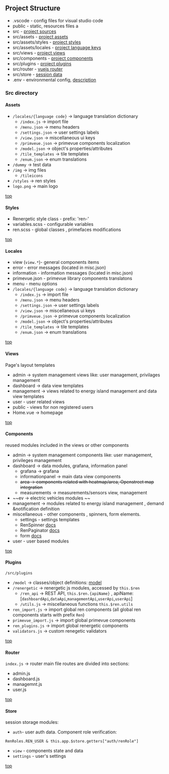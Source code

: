 ## Project Structure

* .vscode - config files for visual studio code 
* public - static, resources files a
* src - [project sources](#src-directory) 
* src/assets - [project assets](#assets) 
* src/assets/styles - [project styles](#styles) 
* src/assets/locales - [project language keys](#locales) 
* src/views - [project views](#views) 
* src/components - [project components](#components) 
* src/plugins - [project plugins](#plugins) 
* src/router - [vuejs router](#router) 
* src/store - [session data](#store) 
* .env - environmental config, [description](./env.md)

 
### Src directory 
#### Assets 
    
* `/locales/{language code}` -> language translation dictionary
  * `/index.js` -> import file
  * `/menu.json` -> menu headers
  * `/settings.json` -> user settings labels
  * `/view.json` -> miscellaneous ui keys
  * `/primveue.json` -> primevue components localization
  * `/model.json` -> object's properties/attributes
  * `/tile_templates` -> tile templates
  * `/enum.json` -> enum translations
* `/dummy` -> test  data
* `/img` -> img files
  * `/tileicons` 
* `/styles` -> ren styles   
* `logo.png` -> main logo

[top](#project-structure) 

#### Styles

* Renergetic style class - prefix: 'ren-'
* variables.scss - configurable variables
* ren.scss - global classes , primefaces modifications
  
[top](#project-structure)  

#### Locales

*  view (```view.*```)- general components items
*  error - error messages (located in misc.json)
*  information - information messages (located in misc.json)
*  primevue.json - primevue library components translatons
*  menu - menu options 
* `/locales/{language code}` -> language translation dictionary
  * `/index.js` -> import file
  * `/menu.json` -> menu headers
  * `/settings.json` -> user settings labels
  * `/view.json` -> miscellaneous ui keys
  * `/primveue.json` -> primevue components localization
  * `/model.json` -> object's properties/attributes
  * `/tile_templates` -> tile templates
  * `/enum.json` -> enum translations

[top](#project-structure)  

#### Views
Page's layout templates  
* admin -> system management views like: user management, privilages management 
* dashboard -> data view templates  
* management -> views related to energy island management and data view templates
* user - user related views
* public - views for non registered users
* Home.vue -> homepage
  
[top](#project-structure) 

#### Components

reused modules included in the views or other components
* admin -> system management components like: user management, privileges management
* dashboard -> data modules, grafana, information panel
  * grafana -> grafana
  * informationpanel -> main data view components
  * ~~area -> components related with heatmap/area,  Openstreet map integration~~
  * measurements -> measurements/sensors view, management  
* ~~ev -> electric vehicles modules ~~
* management -> modules related to energy island management , demand &notification definition 
* miscellaneous - other components , spinners, form elements. 
  * settings - settings templates 
  * RenSpinner [docs](./components/renspinner.md)
  * RenPaginator [docs](./components/renpaginator.md)
  * form [docs](./components/form.md)
* user - user based modules
  
[top](#project-structure) 

#### Plugins
`/src/plugins`
* `/model` -> classes/object definitions: [model](./model.md)
* `/renergetic` -> renergetic js modules, accessed by `this.$ren`
  * `/ren_api` -> REST API, `this.$ren.{apiName}` , apiName:  [`dashboardApi`,`dataApi`,`managementApi`,`userApi`,`userApi`] 
  * `/utils.js` -> miscellaneous functions `this.$ren.utils`
* `ren_import.js` -> import global ren components (all global ren components starts with prefix `Ren`)
* `primevue_import.js` -> import global primevue components  
* `ren_plugins.js` -> import global renergetic components  
* `validators.js` -> custom renegetic validators
  
[top](#project-structure) 

#### Router
`index.js` -> router main file
routes are divided into sections:
* admin.js
* dashboard.js 
* managemnt.js 
* user.js
  
[top](#project-structure) 

#### Store
session storage modules:
* `auth`- user auth data. Component role verification: 

 ```RenRoles.REN_USER & this.app.$store.getters["auth/renRole"] ```
* `view` -  components state and data
* `settings` - user's settings

[top](#project-structure) 

#### 